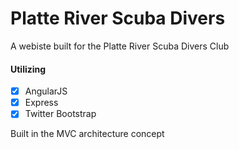 # Platte River Scuba Divers #

A webiste built for the Platte River Scuba Divers Club

#### Utilizing ###

- [x] AngularJS
- [x] Express
- [x] Twitter Bootstrap

Built in the MVC architecture concept
